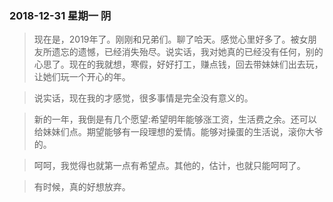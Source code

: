 ### 2018-12-31  星期一  阴
> 现在是，2019年了。刚刚和兄弟们。聊了哈天。感觉心里好多了。被女朋友所遗忘的遗憾，已经消失殆尽。说实话，我对她真的已经没有任何，别的心思了。现在的我就想，寒假，好好打工，赚点钱，回去带妹妹们出去玩，让她们玩一个开心的年。

> 说实话，现在我的才感觉，很多事情是完全没有意义的。

> 新的一年，我倒是有几个愿望:希望明年能够涨工资，生活费之余。还可以给妹妹们点。期望能够有一段理想的爱情。能够对操蛋的生活说，滚你大爷的。

> 呵呵，我觉得也就第一点有希望点。其他的，估计，也就只能呵呵了。

> 有时候，真的好想放弃。
